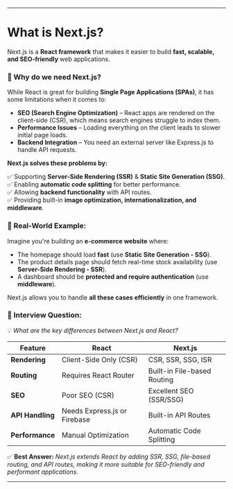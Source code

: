 
---

# **What is Next.js?**  
Next.js is a **React framework** that makes it easier to build **fast, scalable, and SEO-friendly** web applications.  

### **🔹 Why do we need Next.js?**  
While React is great for building **Single Page Applications (SPAs)**, it has some limitations when it comes to:  
- **SEO (Search Engine Optimization)** – React apps are rendered on the client-side (CSR), which means search engines struggle to index them.  
- **Performance Issues** – Loading everything on the client leads to slower initial page loads.  
- **Backend Integration** – You need an external server like Express.js to handle API requests.  

**Next.js solves these problems by:** 

✅ Supporting **Server-Side Rendering (SSR)** & **Static Site Generation (SSG)**.  
✅ Enabling **automatic code splitting** for better performance.  
✅ Allowing **backend functionality** with API routes.  
✅ Providing built-in **image optimization, internationalization, and middleware**.  

### **🔹 Real-World Example:**  
Imagine you're building an **e-commerce website** where:  
- The homepage should load **fast** (use **Static Site Generation - SSG**).  
- The product details page should fetch real-time stock availability (use **Server-Side Rendering - SSR**).  
- A dashboard should be **protected and require authentication** (use **middleware**).  

Next.js allows you to handle **all these cases efficiently** in one framework.  

### **🔹 Interview Question:**  
💡 *What are the key differences between Next.js and React?*  

| Feature | React | Next.js |  
|---------|-------|---------|  
| **Rendering** | Client-Side Only (CSR) | CSR, SSR, SSG, ISR |  
| **Routing** | Requires React Router | Built-in File-based Routing |  
| **SEO** | Poor SEO (CSR) | Excellent SEO (SSR/SSG) |  
| **API Handling** | Needs Express.js or Firebase | Built-in API Routes |  
| **Performance** | Manual Optimization | Automatic Code Splitting |  

✅ **Best Answer:** *Next.js extends React by adding SSR, SSG, file-based routing, and API routes, making it more suitable for SEO-friendly and performant applications.*  

---
